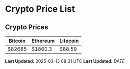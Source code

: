 # Crypto Price List

## Crypto Prices
| Bitcoin | Ethereum | Litecoin |
| ------- | -------- | -------- |
| $82685 | $1860.3 | $88.59 |
**Last Updated:** 2025-03-13 08:31 UTC
**Last Updated:** $DATE$
